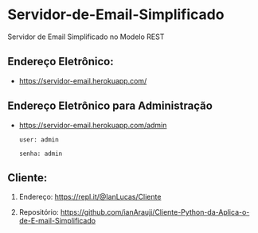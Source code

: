 # Servidor-de-Email-Simplificado
Servidor de Email Simplificado no Modelo REST

## Endereço Eletrônico:
  
  * https://servidor-email.herokuapp.com/
  
## Endereço Eletrônico para Administração

  * https://servidor-email.herokuapp.com/admin
 
        user: admin

        senha: admin

## Cliente:

  1. Endereço: https://repl.it/@IanLucas/Cliente
  
  2. Repositório: https://github.com/ianAraujj/Cliente-Python-da-Aplica-o-de-E-mail-Simplificado
